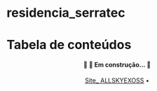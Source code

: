 # residencia_serratec
Tabela de conteúdos
=================
<!--ts-->
<h4 align="center"> 
	🚧  🚀 Em construção...  🚧
</h4>

<p align="center">
 <a href="http://www.allskyexossjam1.br-web.com/">Site_ ALLSKYEXOSS</a> •

   
<!--te-->
